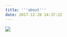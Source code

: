 ```yaml
---
title: '''about'''
date: 2017-12-28 14:37:22
---
```

<img src="https://avatars3.githubusercontent.com/u/30212852?s=460&v=4" />